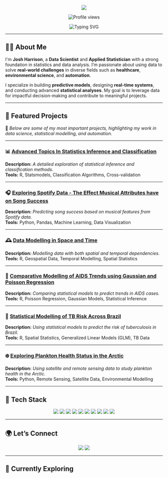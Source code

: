<p align="center">
  <img src="https://capsule-render.vercel.app/api?type=waving&color=gradient&height=200&section=header&text=Hi,%20I'm%20Josh%20Harrison&fontSize=40&fontColor=ffffff&animation=fadeIn" />
</p>

<p align="center">
  <img src="https://komarev.com/ghpvc/?username=JoshHarrison&label=Profile%20views&color=0e75b6&style=flat&fontSize=14" alt="Profile views" />
</p>

<p align="center">
  <img src="https://readme-typing-svg.demolab.com?font=JetBrains+Mono&size=14&duration=4000&pause=1000&center=true&vCenter=true&width=500&lines=Data+Scientist+%7C+Applied+Statistics;Building+Predictive+Models+%7C+Real-Time+Systems;Exploring+Real-World+Data+%7C+Data+Science+and+Automation;Let's+Create+Something+Innovative!" alt="Typing SVG" />
</p>

---

## 👨‍💻 About Me

I'm **Josh Harrison**, a **Data Scientist** and **Applied Statistician** with a strong foundation in statistics and data analysis. I’m passionate about using data to solve **real-world challenges** in diverse fields such as **healthcare**, **environmental science**, and **automation**.

I specialize in building **predictive models**, designing **real-time systems**, and conducting advanced **statistical analyses**. My goal is to leverage data for impactful decision-making and contribute to meaningful projects.

---

## 🚀 Featured Projects

📌 *Below are some of my most important projects, highlighting my work in data science, statistical modelling, and automation.*

---

### 📊 [Advanced Topics In Statistics Inference and Classification](https://github.com/JoshH7042/university-projects/blob/main/Advanced%20Topics%20In%20Statistics%20Inference%20and%20Classification/FINAL%20REPORT.pdf)  
**Description:** *A detailed exploration of statistical inference and classification methods.*  
**Tools:** R, Statsmodels, Classification Algorithms, Cross-validation

---

### 🎧 [Exploring Spotify Data - The Effect Musical Attributes have on Song Success](https://github.com/JoshH7042/university-projects/blob/main/Exploring%20Spotify%20Data%20and%20Musical%20Attributes%20on%20Song%20Success/FINAL%20PROJECT%20PDF.pdf) 
**Description:** *Predicting song success based on musical features from Spotify data.*  
**Tools:** Python, Pandas, Machine Learning, Data Visualization

---

### 🕰️ [Data Modelling in Space and Time](https://github.com/JoshHarrison/university-projects/tree/main/Data-Modelling-in-Space-and-Time)  
**Description:** *Modelling data with both spatial and temporal dependencies.*  
**Tools:** R, Geospatial Data, Temporal Modelling, Spatial Statistics

---

### 🦠 [Comparative Modelling of AIDS Trends using Gaussian and Poisson Regression](https://github.com/JoshHarrison/university-projects/tree/main/Comparative-Modelling-of-AIDS-Trends-using-Gaussian-and-Poisson-Regression)  
**Description:** *Comparing statistical models to predict trends in AIDS cases.*  
**Tools:** R, Poisson Regression, Gaussian Models, Statistical Inference

---

### 🧪 [Statistical Modelling of TB Risk Across Brazil](https://github.com/JoshHarrison/university-projects/tree/main/Statistical-Modelling-of-TB-Risk-Across-Brazil)  
**Description:** *Using statistical models to predict the risk of tuberculosis in Brazil.*  
**Tools:** R, Spatial Statistics, Generalized Linear Models (GLM), TB Data

---

### ❄️ [Exploring Plankton Health Status in the Arctic](https://github.com/JoshHarrison/university-projects/tree/main/Exploring-Plankton-Health-Status-in-the-Arctic)  
**Description:** *Using satellite and remote sensing data to study plankton health in the Arctic.*  
**Tools:** Python, Remote Sensing, Satellite Data, Environmental Modelling

---

## 🧰 Tech Stack

<p align="center">
  <img src="https://img.shields.io/badge/Python-3776AB?style=for-the-badge&logo=python&logoColor=white"/>
  <img src="https://img.shields.io/badge/R-276DC3?style=for-the-badge&logo=r&logoColor=white"/>
  <img src="https://img.shields.io/badge/SQL-336791?style=for-the-badge&logo=mysql&logoColor=white"/>
  <img src="https://img.shields.io/badge/Jupyter-F37626?style=for-the-badge&logo=jupyter&logoColor=white"/>
  <img src="https://img.shields.io/badge/Rstudio-75AADB?style=for-the-badge&logo=rstudio&logoColor=white"/>
  <img src="https://img.shields.io/badge/Pandas-150458?style=for-the-badge&logo=pandas&logoColor=white"/>
  <img src="https://img.shields.io/badge/Numpy-013243?style=for-the-badge&logo=numpy&logoColor=white"/>
  <img src="https://img.shields.io/badge/Plotly-3F4F75?style=for-the-badge&logo=plotly&logoColor=white"/>
  <img src="https://img.shields.io/badge/Streamlit-FF4B4B?style=for-the-badge&logo=streamlit&logoColor=white"/>
  <img src="https://img.shields.io/badge/PowerBI-F2C811?style=for-the-badge&logo=powerbi&logoColor=black"/>
</p>

---

## 🌍 Let’s Connect

<p align="center">
  <a href="mailto:joshh7042@gmail.com"><img src="https://img.shields.io/badge/Email-D14836?style=for-the-badge&logo=gmail&logoColor=white"/></a>
  <a href="https://www.linkedin.com/in/josh-harrison/" target="_blank"><img src="https://img.shields.io/badge/LinkedIn-0A66C2?style=for-the-badge&logo=linkedin&logoColor=white"/></a>
</p>

---

## 🧠 Currently Exploring

